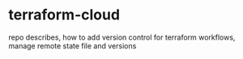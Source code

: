 # terraform-cloud
repo describes, how to add version control for terraform workflows, manage remote state file and versions
